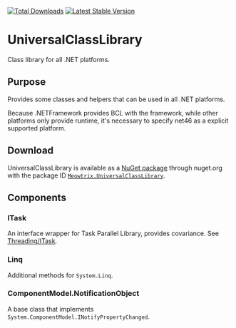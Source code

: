 [![Total Downloads](https://img.shields.io/nuget/dt/Meowtrix.UniversalClassLibrary.svg)](http://www.nuget.org/packages/Meowtrix.UniversalClassLibrary/)
[![Latest Stable Version](https://img.shields.io/nuget/v/Meowtrix.UniversalClassLibrary.svg)](http://www.nuget.org/packages/Meowtrix.UniversalClassLibrary/)

# UniversalClassLibrary

Class library for all .NET platforms.

## Purpose

Provides some classes and helpers that can be used in all .NET platforms.

Because .NETFramework provides BCL with the framework, while other platforms only provide runtime, it's necessary to specify net46 as a explicit supported platform.

## Download

UniversalClassLibrary is available as a [NuGet package](http://www.nuget.org/packages/Meowtrix.UniversalClassLibrary/) through nuget.org with the package ID [`Meowtrix.UniversalClassLibrary`](http://www.nuget.org/packages/Meowtrix.UniversalClassLibrary/).

## Components

### ITask

An interface wrapper for Task Parallel Library, provides covariance. See [Threading/ITask](https://github.com/Meowtrix/UniversalClassLibrary/tree/master/Meowtrix.UniversalClassLibrary/Threading/ITask).

### Linq

Additional methods for `System.Linq`.

### ComponentModel.NotificationObject

A base class that implements `System.ComponentModel.INotifyPropertyChanged`.